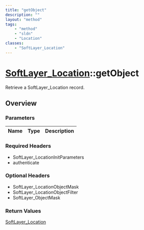 ```yaml
---
title: "getObject"
description: ""
layout: "method"
tags:
    - "method"
    - "sldn"
    - "Location"
classes:
    - "SoftLayer_Location"
---
```

# [SoftLayer_Location](/reference/services/SoftLayer_Location)::getObject

Retrieve a SoftLayer_Location record.


## Overview 


### Parameters 
|Name | Type | Description |
| --- | --- | --- |


### Required Headers
* SoftLayer_LocationInitParameters
* authenticate

### Optional Headers
* SoftLayer_LocationObjectMask
* SoftLayer_LocationObjectFilter
* SoftLayer_ObjectMask

### Return Values
<a href='/reference/datatypes/SoftLayer_Location'>SoftLayer_Location </a>


